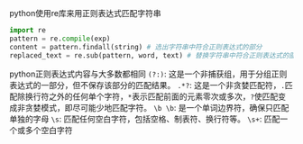 python使用re库来用正则表达式匹配字符串
```python
import re
pattern = re.compile(exp)
content = pattern.findall(string) # 选出字符串中符合正则表达式的部分
replaced_text = re.sub(pattern, word, text) # 替换字符串中符合正则表达式的部分
```

python正则表达式内容与大多数都相同
`(?:)`: 这是一个非捕获组，用于分组正则表达式的一部分，但不保存该部分的匹配结果。
`.*?`: 这是一个非贪婪匹配符，`.`匹配除换行符之外的任何单个字符，`*`表示匹配前面的元素零次或多次，`?`使匹配变成非贪婪模式，即尽可能少地匹配字符。
`\b \b`: 是一个单词边界符，确保只匹配单独的字母
`\s`: 匹配任何空白字符，包括空格、制表符、换行符等。
`\s+`: 匹配一个或多个空白字符